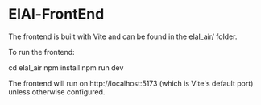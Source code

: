 # ElAl-FrontEnd

The frontend is built with Vite and can be found in the elal_air/ folder.

To run the frontend:

cd elal_air
npm install
npm run dev

The frontend will run on http://localhost:5173 (which is Vite's default port) unless otherwise configured.
